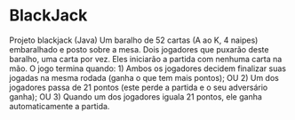 # BlackJack
Projeto blackjack (Java)  Um baralho de 52 cartas (A ao K, 4 naipes) embaralhado e posto sobre a mesa. Dois jogadores que puxarão deste baralho, uma carta por vez. Eles iniciarão a partida com nenhuma carta na mão.  O jogo termina quando: 1) Ambos os jogadores decidem finalizar suas jogadas na mesma rodada (ganha o que tem mais pontos); OU 2) Um dos jogadores passa de 21 pontos (este perde a partida e o seu adversário ganha); OU 3) Quando um dos jogadores iguala 21 pontos, ele ganha automaticamente a partida. 
